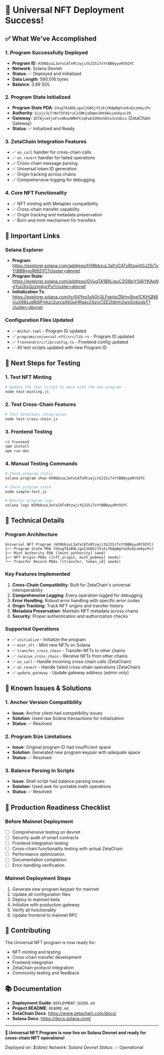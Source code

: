 # 🎉 Universal NFT Deployment Success!

## ✅ What We've Accomplished

### 1. **Program Successfully Deployed**
- **Program ID**: `H39bbzuL3aYxCATxRtzwjitGJ2SiTxYtBB8yyoRt92YC`
- **Network**: Solana Devnet
- **Status**: ✅ Deployed and Initialized
- **Data Length**: 560,016 bytes
- **Balance**: 3.89 SOL

### 2. **Program State Initialized**
- **Program State PDA**: `GVugTA1B9LiguC2G6bjY5i6iYKApNgYuUXxQzzm4ycPu`
- **Authority**: `GjyjvJLfrNxT5FdzruCiSRK1xDqmnJHYdAxiahbyxc29`
- **Gateway**: `ZETAjseVjuFsxdRxo6MmTCvqFwb3ZHUx56Co3vCmGis` (ZetaChain Gateway)
- **Status**: ✅ Initialized and Ready

### 3. **ZetaChain Integration Features**
- ✅ `on_call` handler for cross-chain calls
- ✅ `on_revert` handler for failed operations
- ✅ Cross-chain message parsing
- ✅ Universal token ID generation
- ✅ Origin tracking across chains
- ✅ Comprehensive logging for debugging

### 4. **Core NFT Functionality**
- ✅ NFT minting with Metaplex compatibility
- ✅ Cross-chain transfer capability
- ✅ Origin tracking and metadata preservation
- ✅ Burn and mint mechanism for transfers

## 🔗 Important Links

### Solana Explorer
- **Program**: https://explorer.solana.com/address/H39bbzuL3aYxCATxRtzwjitGJ2SiTxYtBB8yyoRt92YC?cluster=devnet
- **Program State**: https://explorer.solana.com/address/GVugTA1B9LiguC2G6bjY5i6iYKApNgYuUXxQzzm4ycPu?cluster=devnet
- **Initialization Tx**: https://explorer.solana.com/tx/64Yeo1xAGh3LFgptjeZRrhyi8ne1CKHQN8UuX98sJdRdiPnAzc2urcgXkGqHRgayZAzivCEE2hbhh2wxSjxkpdxT?cluster=devnet

### Configuration Files Updated
- ✅ `Anchor.toml` - Program ID updated
- ✅ `programs/universal-nft/src/lib.rs` - Program ID updated
- ✅ `frontend/src/lib/config.ts` - Frontend config updated
- ✅ All test scripts updated with new Program ID

## 🧪 Next Steps for Testing

### 1. **Test NFT Minting**
```bash
# Update the test script to work with the new program
node test-minting.js
```

### 2. **Test Cross-Chain Features**
```bash
# Test ZetaChain integration
node test-cross-chain.js
```

### 3. **Frontend Testing**
```bash
cd frontend
npm install
npm run dev
```

### 4. **Manual Testing Commands**
```bash
# Check program status
solana program show H39bbzuL3aYxCATxRtzwjitGJ2SiTxYtBB8yyoRt92YC

# Check program state
node simple-test.js

# Monitor program logs
solana logs H39bbzuL3aYxCATxRtzwjitGJ2SiTxYtBB8yyoRt92YC
```

## 🔧 Technical Details

### Program Architecture
```
Universal NFT Program (H39bbzuL3aYxCATxRtzwjitGJ2SiTxYtBB8yyoRt92YC)
├── Program State PDA (GVugTA1B9LiguC2G6bjY5i6iYKApNgYuUXxQzzm4ycPu)
├── Mint Authority PDA ([mint_authority] seed)
├── NFT Origin PDAs ([nft_origin, mint_pubkey] seeds)
└── Transfer Record PDAs ([transfer, token_id] seeds)
```

### Key Features Implemented
1. **Cross-Chain Compatibility**: Built for ZetaChain's universal interoperability
2. **Comprehensive Logging**: Every operation logged for debugging
3. **Error Handling**: Robust error handling with specific error codes
4. **Origin Tracking**: Track NFT origins and transfer history
5. **Metadata Preservation**: Maintain NFT metadata across chains
6. **Security**: Proper authentication and authorization checks

### Supported Operations
- ✅ `initialize` - Initialize the program
- ✅ `mint_nft` - Mint new NFTs on Solana
- ✅ `transfer_cross_chain` - Transfer NFTs to other chains
- ✅ `receive_cross_chain` - Receive NFTs from other chains
- ✅ `on_call` - Handle incoming cross-chain calls (ZetaChain)
- ✅ `on_revert` - Handle failed cross-chain operations (ZetaChain)
- ✅ `update_gateway` - Update gateway address (admin only)

## 🚨 Known Issues & Solutions

### 1. **Anchor Version Compatibility**
- **Issue**: Anchor client had compatibility issues
- **Solution**: Used raw Solana transactions for initialization
- **Status**: ✅ Resolved

### 2. **Program Size Limitations**
- **Issue**: Original program ID had insufficient space
- **Solution**: Generated new program keypair with adequate space
- **Status**: ✅ Resolved

### 3. **Balance Parsing in Scripts**
- **Issue**: Shell script had balance parsing issues
- **Solution**: Used awk for portable math operations
- **Status**: ✅ Resolved

## 🎯 Production Readiness Checklist

### Before Mainnet Deployment
- [ ] Comprehensive testing on devnet
- [ ] Security audit of smart contracts
- [ ] Frontend integration testing
- [ ] Cross-chain functionality testing with actual ZetaChain
- [ ] Performance optimization
- [ ] Documentation completion
- [ ] Error handling verification

### Mainnet Deployment Steps
1. Generate new program keypair for mainnet
2. Update all configuration files
3. Deploy to mainnet-beta
4. Initialize with production gateway
5. Verify all functionality
6. Update frontend to mainnet RPC

## 🤝 Contributing

The Universal NFT program is now ready for:
- NFT minting and testing
- Cross-chain transfer development
- Frontend integration
- ZetaChain protocol integration
- Community testing and feedback

## 📚 Documentation

- **Deployment Guide**: `DEPLOYMENT_GUIDE.md`
- **Project README**: `README.md`
- **ZetaChain Docs**: https://www.zetachain.com/docs/
- **Solana Docs**: https://docs.solana.com/

---

**🚀 Universal NFT Program is now live on Solana Devnet and ready for cross-chain NFT operations!**

*Deployed on: $(date)*
*Network: Solana Devnet*
*Status: ✅ Operational*